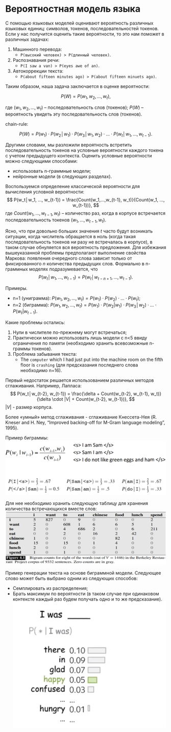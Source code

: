 # Вероятностная модель языка


С помощью языковых моделей оценивают вероятность различных языковых единиц: символов, токенов, последовательностей токенов.
Если у нас получится оценить такие вероятности, то это нам поможет в различных задачах:

1. Машинного перевода:
    + `P(высокий человек) > P(длинный человек)`.
2. Распознавания речи:
    + `P(I saw a van) > P(eyes awe of an)`.
3. Автокоррекции текста:
	+ `P(about fifteen minutes ago) > P(about fifteen minuets ago)`. 

Таким образом, наша задача заключается в оценке вероятности:
```math
\begin{equation*}
    P(W)=P(w_1, w_2, …, w_t),
\end{equation*}
```
где $(w_1, w_2, …, w_t)$ – последовательность слов (токенов); $P(W)$ – вероятность увидеть эту последовательность слов (токенов).

chain-rule:
```math
\begin{equation*}
    P(W) = P(w_1)\cdot P(w_2│w_1)\cdot P(w_3│w_1, w_2)\cdot ... \cdot P(w_t│w_1, ..., w_{t-1}).
\end{equation*}
```

Другими словами, мы разложили вероятность встретить последовательность токенов на условные вероятности каждого токена с учетом предыдущего контекста. Оценить условные вероятности можно следующими способами:
+ использовать n-граммные модели;
+ нейронные модели (в следующих разделах).

Воспользуемся определение классической вероятности для вычисления условной вероятности:
$$
    P(w_t│w_1, ..., w_{t-1}) = \frac{Count(w_1,…,w_{t-1}, w_t)}{Count(w_1, ..., w_{t-1})},
$$
где $Count(w_1,…,w_{t-1}, w_t)$ – количество раз, когда в корпусе встречается последовательность токенов $(w_1,…,w_{t-1}, w_t)$.

Ясно, что при довольно больших значения $t$ часто будут возникать ситуации, когда числитель обращается в ноль (когда такая последовательность токенов ни разу не встречалась в корпусе), в таком случае обнуляется вся вероятность предложения. Для избежания вышеуказанной проблемы предполагают выполнение свойства Маркова: появления очередного слова зависит только от фиксированного $n$ количества предыдущих слов. Формально в n-граммных моделях подразумевается, что
$$
    P(w_t│w_1, ..., w_{t-1}) = P(w_t│w_{t-n+1}, ..., w_{t-1}).
$$

Примеры.
+ n=1 (униграмма): $P(w_1, w_2, ..., w_t) = P(w_1)\cdot P(w_2)\cdot ... \cdot P(w_t)$;
+ n=2 (биграмма): $P(w_1, w_2, ..., w_t) = P(w_1)\cdot P(w_2|w_1)\cdot P(w_3│w_2)\cdot ... \cdot P(w_t|w_{t-1})$.

Какие проблемы остались:
1. Нули в числителе по-прежнему могут встречаться;
2. Практически можно использовать лишь модели с n<5 ввиду ограничения по памяти (необходимо хранить всевозможные n-граммы токенов).
3. Проблема забывания текста:
    + The `computer` which I had just put into the machine room on the fifth floor is `crashing` (для предсказания последнего слова необходимо n=16).

Первый недостаток решается использованием различных методов сглаживания. Например, Лапласа:
$$
    P(w_t│w_{t-2}, w_{t-1}) = \frac{\delta + Count(w_{t-2}, w_{t-1}, w_t)}{\delta \cdot |V| + Count(w_{t-2}, w_{t-1})},
$$
$|V|$ - размер корпуса.

Более «умный» метод сглаживания - сглаживание Кнессета-Нея (R. Kneser and H. Ney, “Improved backing-off for M-Gram language modeling”, 1995).

Пример биграммы:
![alt text](pics/bigram.png)

Для нее необходимо хранить следующую таблицу для хранения количества встречающихся вместе слов:
![alt text](pics/bigram2.png)


Пример генерации текста на основе биграммной модели. Следующее слово может быть выбрано одним из следующих способов:
+ Семплировать из распределения;
+ Брать максимум по вероятности (в таком случае при одинаковом контексте каждый раз будем получать одно и то же предсказание).
![alt text](pics/generate.png)
